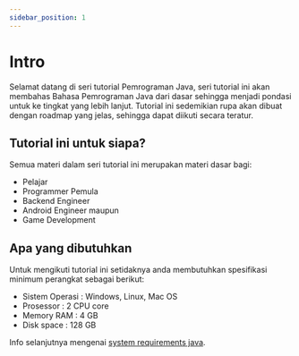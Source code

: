 ```yaml
---
sidebar_position: 1
---
```


# Intro

Selamat datang di seri tutorial Pemrograman Java, seri tutorial ini akan membahas Bahasa Pemrograman Java dari dasar sehingga menjadi pondasi untuk ke tingkat yang lebih lanjut. Tutorial ini sedemikian rupa akan dibuat dengan roadmap yang jelas, sehingga dapat diikuti secara teratur.

## Tutorial ini untuk siapa?

Semua materi dalam seri tutorial ini merupakan materi dasar bagi:
* Pelajar
* Programmer Pemula 
* Backend Engineer 
* Android Engineer maupun 
* Game Development

## Apa yang dibutuhkan

Untuk mengikuti tutorial ini setidaknya anda membutuhkan spesifikasi minimum perangkat sebagai berikut:

* Sistem Operasi : Windows, Linux, Mac OS
* Prosessor : 2 CPU core
* Memory RAM : 4 GB 
* Disk space : 128 GB

Info selanjutnya mengenai [system requirements java](https://www.java.com/en/download/help/sysreq.html).
